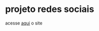 # projeto redes sociais

acesse <a href="https://kemilyn1227.github.io/projeto-social/">aqui</a> o site